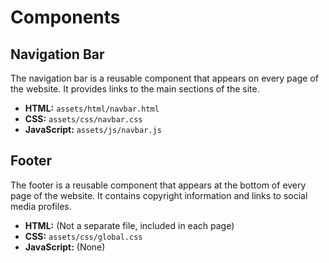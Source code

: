 # Components

## Navigation Bar

The navigation bar is a reusable component that appears on every page of the website. It provides links to the main sections of the site.

*   **HTML:** `assets/html/navbar.html`
*   **CSS:** `assets/css/navbar.css`
*   **JavaScript:** `assets/js/navbar.js`

## Footer

The footer is a reusable component that appears at the bottom of every page of the website. It contains copyright information and links to social media profiles.

*   **HTML:** (Not a separate file, included in each page)
*   **CSS:** `assets/css/global.css`
*   **JavaScript:** (None)
